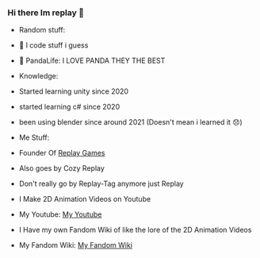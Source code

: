 ### Hi there Im replay 👋

- Random stuff:

- 🌱 I code stuff i guess
- 🐼 PandaLife: I LOVE PANDA THEY THE BEST

- Knowledge:

- Started learning unity since 2020
- started learning c# since 2020
- been using blender since around 2021 (Doesn't mean i learned it 😞)
  
- Me Stuff:

- Founder Of [Replay Games](https://zezzyzez5.wixsite.com/replay-games)
- Also goes by Cozy Replay
- Don't really go by Replay-Tag anymore just Replay
- I Make 2D Animation Videos on Youtube
- My Youtube: [My Youtube](https://www.youtube.com/@replaytag)
- I Have my own Fandom Wiki of like the lore of the 2D Animation Videos
- My Fandom Wiki: [My Fandom Wiki](https://the-replaytag-cinematic-universe.fandom.com/wiki/The_Replay-Tag_Cinematic_Universe_Wiki)
<!--
**Replay-Tag/Replay-Tag** is a ✨ _special_ ✨ repository because its `README.md` (this file) appears on your GitHub profile.

Here are some ideas to get you started:

- 🔭 I’m currently working on ...
- 🌱 I’m currently learning ...
- 👯 I’m looking to collaborate on ...
- 🤔 I’m looking for help with ...
- 💬 Ask me about ...
- 📫 How to reach me: ...
- 😄 Pronouns: ...
- ⚡ Fun fact: ...
-->
